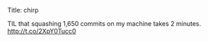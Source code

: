 Title: chirp

TIL that squashing 1,650 commits on my machine takes 2 minutes. <a href="http://t.co/2XpY0Tucc0">http://t.co/2XpY0Tucc0</a>
